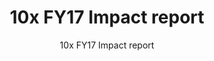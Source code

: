---
slug: impact
reportUrl: "/impact/10x_FY17_Year_in_Review_Report.pdf"
title: 10x FY17 Impact report
subtitle: 10x FY17 Impact report
year: 17
excerpt: In our first ever Impact Report (OR impact report), we take a deep dive into our burgeoning investment program. Highlights in this report include our early iterations on the funding amounts for each phase, a detailed breakdown of the number of investments we supported and their outcomes, and a snapshot of a few investments, including _Notification Services_ and _Cloud Marketplace_.
template: "2"
pdf: true
permalink: false

---